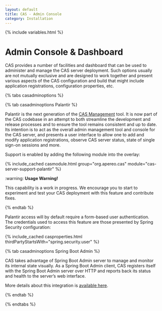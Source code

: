 ```yaml
---
layout: default
title: CAS - Admin Console
category: Installation
---
```


{% include variables.html %}
 
# Admin Console & Dashboard
   
CAS provides a number of facilities and dashboard that can be used to administer and manage the CAS server deployment.
Such options usually are not mutually exclusive and are designed to work together and present various aspects
of the CAS configuration and build that might include application registrations, configuration properties, etc.

{% tabs casadminoptions %}

{% tab casadminoptions Palantir %}
   
Palantir is the next generation of the [CAS Management](https://github.com/apereo/cas-management) tool. It is now part of the 
CAS codebase in an attempt to both streamline the development and release processes and to ensure the tool
remains consistent and up to date. Its intention is to act as the overall admin management tool and console for the CAS server,
and presents a user interface to allow one to add and modify application registrations, observe CAS server status, 
state of single sign-on sessions and more.

Support is enabled by adding the following module into the overlay:

{% include_cached casmodule.html group="org.apereo.cas" module="cas-server-support-palantir" %}

<div class="alert alert-warning">:warning: <strong>Usage Warning!</strong><p>
This capability is a work in progress. We encourage you to start to experiment and test your CAS deployment 
with this feature and contribute fixes.</p></div>

{% endtab %}

Palantir access will by default require a form-based user authentication. The credentials
used to access this feature are those presented by Spring Security configuration:

{% include_cached casproperties.html thirdPartyStartsWith="spring.security.user" %}

{% tab casadminoptions Spring Boot Admin %}

CAS takes advantage of Spring Boot Admin server to manage and monitor its internal state visually. As a Spring Boot Admin client, CAS registers 
itself with the Spring Boot Admin server over HTTP and reports back its status and health to the server’s web interface.
     
More details about this integration is [available here](../monitoring/Configuring-SpringBootAdmin.html).

{% endtab %}

{% endtabs %}
